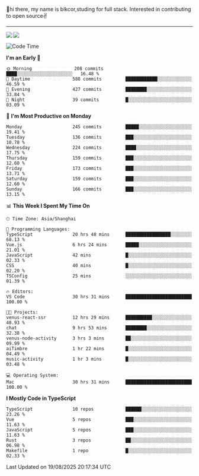 👋hi there, my name is blkcor,studing for full stack.
Interested in contributing to open source✌️

<hr/>

![](https://github-readme-stats.vercel.app/api?username=blkcor)
<a href="https://github.com/blkcor/github-readme-stats">
    <img align="left" src="https://github-readme-stats.vercel.app/api/top-langs/?username=blkcor&hide=jupyter%20notebook,shaderlab,tex,c%23&langs_count=9" />
</a>


<!--START_SECTION:waka-->
![Code Time](http://img.shields.io/badge/Code%20Time-2%2C423%20hrs%208%20mins-blue)

**I'm an Early 🐤** 

```text
🌞 Morning                208 commits         ████░░░░░░░░░░░░░░░░░░░░░   16.48 % 
🌆 Daytime                588 commits         ████████████░░░░░░░░░░░░░   46.59 % 
🌃 Evening                427 commits         ████████░░░░░░░░░░░░░░░░░   33.84 % 
🌙 Night                  39 commits          █░░░░░░░░░░░░░░░░░░░░░░░░   03.09 % 
```
📅 **I'm Most Productive on Monday** 

```text
Monday                   245 commits         █████░░░░░░░░░░░░░░░░░░░░   19.41 % 
Tuesday                  136 commits         ███░░░░░░░░░░░░░░░░░░░░░░   10.78 % 
Wednesday                224 commits         ████░░░░░░░░░░░░░░░░░░░░░   17.75 % 
Thursday                 159 commits         ███░░░░░░░░░░░░░░░░░░░░░░   12.60 % 
Friday                   173 commits         ███░░░░░░░░░░░░░░░░░░░░░░   13.71 % 
Saturday                 159 commits         ███░░░░░░░░░░░░░░░░░░░░░░   12.60 % 
Sunday                   166 commits         ███░░░░░░░░░░░░░░░░░░░░░░   13.15 % 
```


📊 **This Week I Spent My Time On** 

```text
🕑︎ Time Zone: Asia/Shanghai

💬 Programming Languages: 
TypeScript               20 hrs 48 mins      █████████████████░░░░░░░░   68.13 % 
Vue.js                   6 hrs 24 mins       █████░░░░░░░░░░░░░░░░░░░░   21.01 % 
JavaScript               42 mins             █░░░░░░░░░░░░░░░░░░░░░░░░   02.33 % 
CSS                      40 mins             █░░░░░░░░░░░░░░░░░░░░░░░░   02.20 % 
TSConfig                 25 mins             ░░░░░░░░░░░░░░░░░░░░░░░░░   01.39 % 

🔥 Editors: 
VS Code                  30 hrs 31 mins      █████████████████████████   100.00 % 

🐱‍💻 Projects: 
venus-react-ssr          12 hrs 29 mins      ██████████░░░░░░░░░░░░░░░   40.93 % 
chat                     9 hrs 53 mins       ████████░░░░░░░░░░░░░░░░░   32.38 % 
venus-node-activity      3 hrs 3 mins        ██░░░░░░░░░░░░░░░░░░░░░░░   09.99 % 
aiTimbre                 1 hr 22 mins        █░░░░░░░░░░░░░░░░░░░░░░░░   04.49 % 
music-activity           1 hr 3 mins         █░░░░░░░░░░░░░░░░░░░░░░░░   03.48 % 

💻 Operating System: 
Mac                      30 hrs 31 mins      █████████████████████████   100.00 % 
```

**I Mostly Code in TypeScript** 

```text
TypeScript               10 repos            ██████░░░░░░░░░░░░░░░░░░░   23.26 % 
Vue                      5 repos             ███░░░░░░░░░░░░░░░░░░░░░░   11.63 % 
JavaScript               5 repos             ███░░░░░░░░░░░░░░░░░░░░░░   11.63 % 
Rust                     3 repos             ██░░░░░░░░░░░░░░░░░░░░░░░   06.98 % 
Makefile                 1 repo              █░░░░░░░░░░░░░░░░░░░░░░░░   02.33 % 
```




 Last Updated on 19/08/2025 20:17:34 UTC
<!--END_SECTION:waka-->


